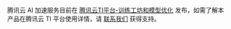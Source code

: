 腾讯云 AI 加速服务目前在 [腾讯云TI平台-训练工坊和模型优化](https://cloud.tencent.com/document/product/851/74170) 发布，如需了解本产品在腾讯云 TI 平台使用详情，请 [联系我们](https://cloud.tencent.com/act/event/connect-service) 获得支持。
